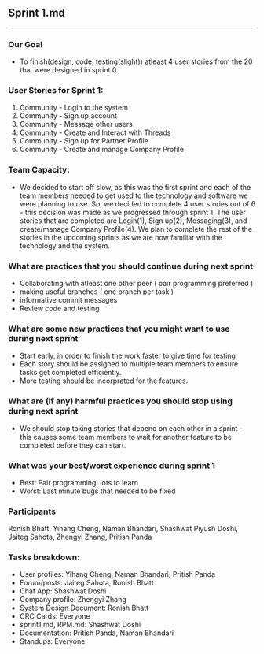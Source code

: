 ## Sprint 1.md
---
### Our Goal
- To finish(design, code, testing(slight)) atleast 4 user stories from the 20 that were designed in sprint 0.

### User Stories for Sprint 1:
1. Community - Login to the system
2. Community - Sign up account
3.  Community - Message other users
4. Community - Create and Interact with Threads
5. Community - Sign up for Partner Profile
6. Community - Create and manage Company Profile

### Team Capacity:
- We decided to start off slow, as this was the first sprint and each of the team members needed to get used to the technology and software we were planning to use. So, we decided to complete 4 user stories out of 6 - this decision was made as we progressed through sprint 1. The user stories that are completed are Login(1), Sign up(2), Messaging(3), and create/manage Company Profile(4). We plan to complete the rest of the stories in the upcoming sprints as we are now familiar with the technology and the system.

### What are practices that you should continue during next sprint
- Collaborating with atleast one other peer ( pair programming preferred )
- making useful branches ( one branch per task )
- informative commit messages
- Review code and testing

### What are some new practices that you might want to use during next sprint
- Start early, in order to finish the work faster to give time for testing
- Each story should be assigned to multiple team members to ensure tasks get completed efficiently.
- More testing should be incorprated for the features.

### What are (if any) harmful practices you should stop using during next sprint
- We should stop taking stories that depend on each other in a sprint - this causes some team members to wait for another feature to be completed before they can start.

### What was your best/worst experience during sprint 1
- Best: Pair programming; lots to learn
- Worst: Last minute bugs that needed to be fixed

### Participants
Ronish Bhatt, Yihang Cheng, Naman Bhandari, Shashwat Piyush Doshi, Jaiteg Sahota, Zhengyi Zhang, Pritish Panda

### Tasks breakdown:

- User profiles: Yihang Cheng, Naman Bhandari, Pritish Panda
- Forum/posts: Jaiteg Sahota, Ronish Bhatt
- Chat App: Shashwat Doshi
- Company profile: Zhengyi Zhang
- System Design Document: Ronish Bhatt
- CRC Cards: Everyone
- sprint1.md, RPM.md: Shashwat Doshi
- Documentation: Pritish Panda, Naman Bhandari
- Standups: Everyone




